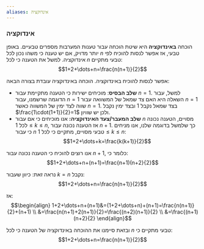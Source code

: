 ```yaml
---
aliases: אינדוקציה
---
```

### אינדוקציה
הוכחה **באינדוקציה** היא שיטת הוכחה עבור טענות המערבות מספרים טבעיים. באופן יותר מדויק, אם יש טענה כי משהו נכון לכל $n$ טבעי, אז אפשר לנסות להוכיח לפי אינדוקציה. למשל את הטענה כי לכל $n$ טבעי מתקיים:
$$1+2+\dots+n=\frac{n(n+1)}{2}$$

אפשר לנסות להוכיח באינדוקציה.
הוכחה באינדוקציה עובדת בצורה הבאה:
- **שלב הבסיס**: מוכיחים ישירות כי הטענה מתקיימת עבור $n=1$. למשל, עבור הדוגמה שרשמנו, עבור $n=1$ השאלה היא האם צד שמאל של המשוואה עבור $n=1$ שווה לצד ימין של המשווה כאשר $n=1$. בצד שמאל נקבל $1$ ובצד ימין נקבל $\frac{1\cdot(1+1)}{2}=1$ ולכן יש שוויון.
- **שלב המעבר/צעד האינדוקציה:** אנו מוכיחים כי אם עבור $n$ מסויים, הטענה נכונה לכל $1\leq k\leq n$, אז הטענה נכונה עבור $n+1$. כך שלמשל בדוגמה שלנו, אנו מניחים כי עבור $n$ טבעי מסויים, מתקיים כי לכל $1\leq k\leq n$:
$$1+2+\dots+k=\frac{k(k+1)}{2}$$

אנו רוצים להוכיח כי הטענה נכונה עבור $n+1$, כלומר כי:
$$1+2+\dots+n+(n+1)=\frac{n+1)(n+2}{2}$$

נראה זאת: כיוון שעבור $k=n$ נקבל:
$$1+2+\dots+n=\frac{n(n+1)}{2}$$

אז:
$$\begin{align}
1+2+\dots+n+(n+1)&=(1+2+\dots+n)+(n+1)=\frac{n(n+1)}{2}+(n+1) \\
&=\frac{n(n+1)+2(n+1)}{2}=\frac{(n+2)(n+1)}{2} \\
&=\frac{(n+1)(n+2}{2}
\end{align}$$

ובזאת סיימנו את ההוכחה באינדוקציה של הטענה כי לכל $n$ טבעי מתקיים כי:
$$1+2+\dots+n=\frac{n(n+1)}{2}$$